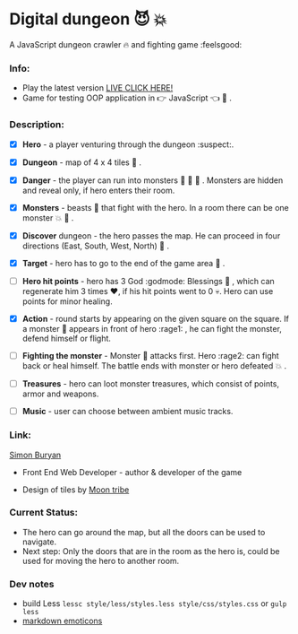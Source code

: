 # Digital dungeon :smiling_imp: :boom: 

A JavaScript dungeon crawler :fire: and fighting game :feelsgood:

### Info:

- Play the latest version [LIVE CLICK HERE!](https://simonb87.github.io/DigitalDungen/)
- Game for testing OOP application in :point_right: JavaScript :point_left: :sparkling_heart: .

### Description:


- [X] **Hero** - a player venturing through the dungeon :suspect:.

- [X] **Dungeon** - map of 4 x 4 tiles :european_castle: .

- [X] **Danger** - the player can run into monsters :frog: :dragon_face: :ghost: . Monsters are hidden and reveal only, if hero enters their room.

- [X] **Monsters** - beasts :japanese_ogre: that fight with the hero. In a room there can be one monster :collision: :punch: .

- [X] **Discover** dungeon - the hero passes the map. He can proceed in four directions (East, South, West, North) :door: .

- [X] **Target** - hero has to go to the end of the game area :flags: .

- [ ] **Hero hit points** - hero has 3 God :godmode: Blessings :raised_hands: , which can regenerate him 3 times :heart:, if his hit points went to 0 :skull:. Hero can use points for minor healing.

- [X] **Action** - round starts by appearing on the given square on the square. If a monster :japanese_goblin: appears in front of hero :rage1: , he can fight the monster, defend himself or flight.

- [ ] **Fighting the monster** - Monster :dragon: attacks first. Hero :rage2: can fight back or heal himself. The battle ends with monster or hero defeated :collision: .

- [ ] **Treasures** - hero can loot monster treasures, which consist of points, armor and weapons.

- [ ] **Music** - user can choose between ambient music tracks.

### Link:

[Simon Buryan](http://www.simonburyan.cz)
- Front End Web Developer - author & developer of the game

- Design of tiles by [Moon tribe](https://moon-t.com)

### Current Status:

- The hero can go around the map, but all the doors can be used to navigate.
- Next step: Only the doors that are in the room as the hero is, could be used for moving the hero to another room.

### Dev notes

- build Less `lessc style/less/styles.less style/css/styles.css` or `gulp less`
- [markdown emoticons](https://gist.github.com/rxaviers/7360908)
